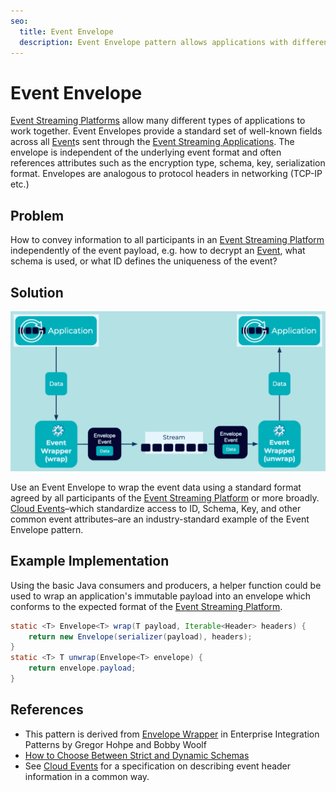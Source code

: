 ```yaml
---
seo:
  title: Event Envelope
  description: Event Envelope pattern allows applications with different data formats to communicate across an Event Streaming Platform
---
```


# Event Envelope
[Event Streaming Platforms](../event-stream/event-streaming-platform.md) allow many different types of applications to work together. Event Envelopes provide a standard set of well-known fields across all [Event](../event/event.md)s sent through the [Event Streaming Applications](../event-stream/event-streaming-application.md). The envelope is independent of the underlying event format and often references attributes such as the encryption type, schema, key, serialization format. Envelopes are analogous to protocol headers in networking (TCP-IP etc.)

## Problem
How to convey information to all participants in an [Event Streaming Platform](../event-stream/event-streaming-platform.md) independently of the event payload, e.g. how to decrypt an  [Event](../event/event.md), what schema is used, or what ID defines the uniqueness of the event?

## Solution
![event-envelope](../img/event-envelope.png)

Use an Event Envelope to wrap the event data using a standard format agreed by all participants of the [Event Streaming Platform](../event-stream/event-streaming-platform.md) or more broadly. [Cloud Events](https://cloudevents.io/)–which standardize access to ID, Schema, Key, and other common event attributes–are an industry-standard example of the Event Envelope pattern.

## Example Implementation
Using the basic Java consumers and producers, a helper function could be used to wrap an application's immutable payload into an envelope which conforms to the expected format of the [Event Streaming Platform](../event-stream/event-streaming-platform.md).

```Java
static <T> Envelope<T> wrap(T payload, Iterable<Header> headers) {
	return new Envelope(serializer(payload), headers);
}
static <T> T unwrap(Envelope<T> envelope) {
	return envelope.payload;
}
```

## References
* This pattern is derived from [Envelope Wrapper](https://www.enterpriseintegrationpatterns.com/patterns/messaging/EnvelopeWrapper.html) in Enterprise Integration Patterns by Gregor Hohpe and Bobby Woolf 
* [How to Choose Between Strict and Dynamic Schemas](https://www.confluent.io/blog/spring-kafka-protobuf-part-1-event-data-modeling/)
* See [Cloud Events](https://cloudevents.io/) for a specification on describing event header information in a common way.
